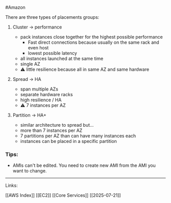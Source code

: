 #Amazon 

There are three types of placements groups:

1. Cluster → performance

	- pack instances close together for the highest possible performance
		- Fast direct connections because usually on the same rack and even host
		- lowest possible latency
	- all instances launched at the same time
	- single AZ
	- ⚠️ little resilience because all in same AZ and same hardware

2. Spread → HA

	- span multiple AZs 
	- separate hardware racks 
	- high resilience / HA
	- ⚠️ <span class="red-text">7 instances per AZ</span> 

3. Partition → HA+

	- similar architecture to spread but...
	- more than 7 instances per AZ
	- 7 partitions per AZ than can have many instances each
	- instances can be placed in a specific partition 


### <span class="red-text">Tips:</span>

- AMIs can't be edited. You need to create new AMI from the AMI you want to change. 

---
Links:

[[AWS Index]]
[[EC2]]
[[Core Services]]
[[2025-07-21]]